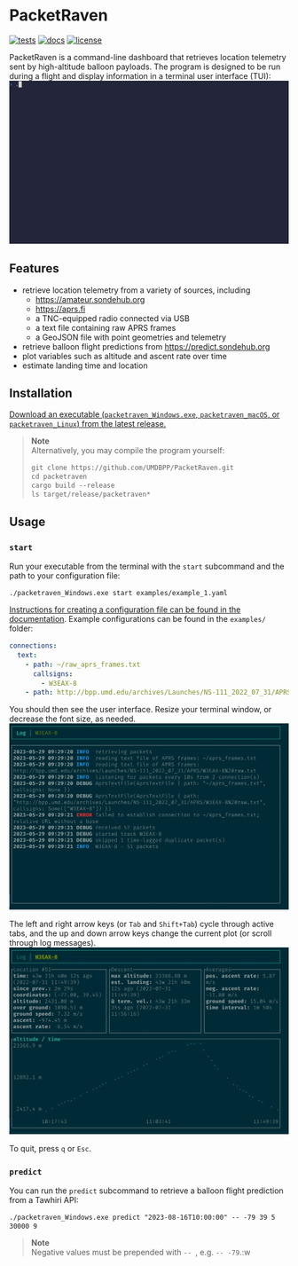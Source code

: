 # PacketRaven

[![tests](https://github.com/UMDBPP/PacketRaven/workflows/tests/badge.svg)](https://github.com/UMDBPP/PacketRaven/actions?query=workflow%3Atests)
[![docs](https://readthedocs.org/projects/packetraven/badge/?version=latest)](https://packetraven.readthedocs.io/en/latest/?badge=latest)
[![license](https://img.shields.io/github/license/umdbpp/packetraven)](https://opensource.org/licenses/MIT)

PacketRaven is a command-line dashboard that retrieves location telemetry sent by high-altitude balloon payloads.
The program is designed to be run during a flight and display information in a terminal user interface (TUI):
![demo](https://github.com/UMDBPP/PacketRaven/blob/main/docs/demo/demo.gif)

## Features

- retrieve location telemetry from a variety of sources, including
  - https://amateur.sondehub.org
  - https://aprs.fi
  - a TNC-equipped radio connected via USB
  - a text file containing raw APRS frames
  - a GeoJSON file with point geometries and telemetry
- retrieve balloon flight predictions from https://predict.sondehub.org
- plot variables such as altitude and ascent rate over time
- estimate landing time and location

## Installation

[Download an executable (`packetraven_Windows.exe`, `packetraven_macOS`, or `packetraven_Linux`) from the latest release.](https://github.com/UMDBPP/PacketRaven/releases)

> **Note**\
> Alternatively, you may compile the program yourself:
> ```shell
> git clone https://github.com/UMDBPP/PacketRaven.git
> cd packetraven
> cargo build --release
> ls target/release/packetraven*
> ```

## Usage

### `start`

Run your executable from the terminal with the `start` subcommand and the path to your configuration file:
```shell
./packetraven_Windows.exe start examples/example_1.yaml
```

[Instructions for creating a configuration file can be found in the documentation](https://packetraven.readthedocs.io/en/latest/configuration.html).
Example configurations can be found in the `examples/` folder:

```yaml
connections:
  text:
    - path: ~/raw_aprs_frames.txt
      callsigns: 
        - W3EAX-8
    - path: http://bpp.umd.edu/archives/Launches/NS-111_2022_07_31/APRS/W3EAX-8%20raw.txt
```

You should then see the user interface. Resize your terminal window, or decrease the font size, as needed.
![starting screen](https://github.com/UMDBPP/PacketRaven/blob/main/docs/images/example1_log.png)

The left and right arrow keys (or `Tab` and `Shift+Tab`) cycle through active tabs, 
and the up and down arrow keys change the current plot (or scroll through log messages).
![altitude telemetry plotted over time](https://github.com/UMDBPP/PacketRaven/blob/main/docs/images/example1_altitude.png)

To quit, press `q` or `Esc`.

### `predict`

You can run the `predict` subcommand to retrieve a balloon flight prediction from a Tawhiri API:

```shell
./packetraven_Windows.exe predict "2023-08-16T10:00:00" -- -79 39 5 30000 9
```

> **Note**\
> Negative values must be prepended with `-- `, e.g. `-- -79`.:w
